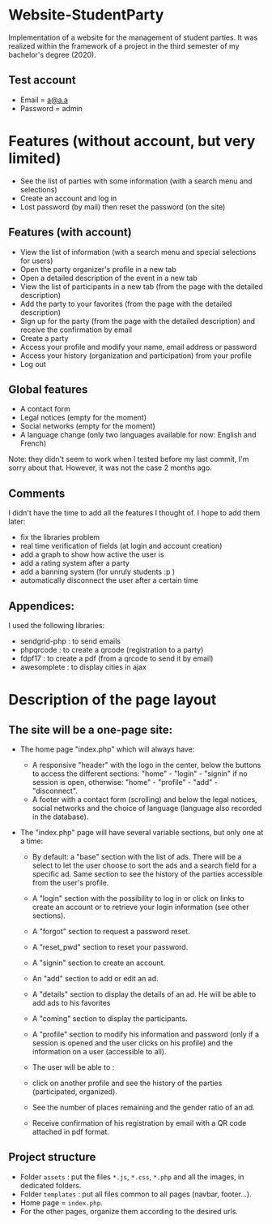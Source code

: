 # Website-StudentParty
Implementation of a website for the management of student parties. It was realized within the framework of a project in the third semester of my bachelor's degree (2020).

## Test account

* Email = a@a.a
* Password = admin

# Features (without account, but very limited)

* See the list of parties with some information (with a search menu and selections)
* Create an account and log in
* Lost password (by mail) then reset the password (on the site)

## Features (with account)

* View the list of information (with a search menu and special selections for users)
* Open the party organizer's profile in a new tab
* Open a detailed description of the event in a new tab
* View the list of participants in a new tab (from the page with the detailed description)
* Add the party to your favorites (from the page with the detailed description)
* Sign up for the party (from the page with the detailed description) and receive the confirmation by email
* Create a party
* Access your profile and modify your name, email address or password
* Access your history (organization and participation) from your profile
* Log out

## Global features

* A contact form
* Legal notices (empty for the moment)
* Social networks (empty for the moment)
* A language change (only two languages available for now: English and French)

Note: they didn't seem to work when I tested before my last commit, I'm sorry about that. However, it was not the case 2 months ago.

## Comments

I didn't have the time to add all the features I thought of. I hope to add them later:
* fix the libraries problem
* real time verification of fields (at login and account creation)
* add a graph to show how active the user is
* add a rating system after a party
* add a banning system (for unruly students :p )
* automatically disconnect the user after a certain time

## Appendices:

I used the following libraries:
* sendgrid-php : to send emails
* phpqrcode : to create a qrcode (registration to a party)
* fdpf17 : to create a pdf (from a qrcode to send it by email)
* awesomplete : to display cities in ajax

# Description of the page layout
## The site will be a one-page site:

* The home page "index.php" which will always have:
    * A responsive "header" with the logo in the center, below the buttons to access the different sections: "home" - "login" - "signin" if no session is open, otherwise: "home" - "profile" - "add" - "disconnect". 
    * A footer with a contact form (scrolling) and below the legal notices, social networks and the choice of language (language also recorded in the database).
    
* The "index.php" page will have several variable sections, but only one at a time:
    * By default: a "base" section with the list of ads. There will be a select to let the user choose to sort the ads and a search field for a specific ad. Same section to see the history of the parties accessible from the user's profile.
    * A "login" section with the possibility to log in or click on links to create an account or to retrieve your login information (see other sections).
    * A "forgot" section to request a password reset.
    * A "reset_pwd" section to reset your password.
    * A "signin" section to create an account.
    * An "add" section to add or edit an ad.
    * A "details" section to display the details of an ad. He will be able to add ads to his favorites
    * A "coming" section to display the participants.
    * A "profile" section to modify his information and password (only if a session is opened and the user clicks on his profile) and the information on a user (accessible to all).
    
    * The user will be able to :
    * click on another profile and see the history of the parties (participated, organized).
    * See the number of places remaining and the gender ratio of an ad.
    * Receive confirmation of his registration by email with a QR code attached in pdf format.

## Project structure

* Folder `assets` : put the files `*.js`, `*.css`, `*.php` and all the images, in dedicated folders.
* Folder `templates` : put all files common to all pages (navbar, footer...).
* Home page = `index.php`.
* For the other pages, organize them according to the desired urls.

